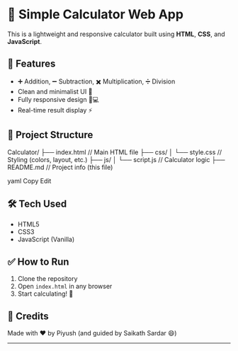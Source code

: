 # 🧮 Simple Calculator Web App

This is a lightweight and responsive calculator built using **HTML**, **CSS**, and **JavaScript**.

## 🚀 Features

- ➕ Addition, ➖ Subtraction, ✖️ Multiplication, ➗ Division
- Clean and minimalist UI 🎨
- Fully responsive design 📱💻
- Real-time result display ⚡

## 📁 Project Structure

Calculator/
├── index.html // Main HTML file
├── css/
│ └── style.css // Styling (colors, layout, etc.)
├── js/
│ └── script.js // Calculator logic
├── README.md // Project info (this file)

yaml
Copy
Edit

## 🛠️ Tech Used

- HTML5
- CSS3
- JavaScript (Vanilla)

## ✅ How to Run

1. Clone the repository
2. Open `index.html` in any browser
3. Start calculating! 🎉

## 🙌 Credits

Made with ❤️ by Piyush (and guided by Saikath Sardar 😄)

---
